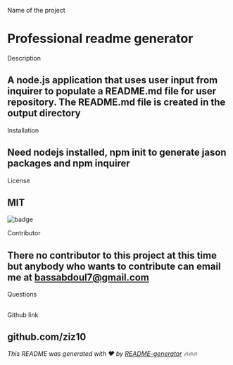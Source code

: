 
Name of the project
# Professional readme generator


Description
## A node.js application that uses user input from inquirer to populate a README.md file for user repository. The README.md file is created in the output directory


Installation
## Need nodejs installed, npm init to generate jason packages and npm inquirer


License
## MIT
![badge](https://img.shields.io/badge/license-${answers.license}-brightgreen)

Contributor
## There no contributor to this project at this time but anybody who wants to contribute can email me at bassabdoul7@gmail.com

Questions
## 

Github link
## github.com/ziz10

_This README was generated with ❤️ by [README-generator](https://github.com/ziz10/readme-generator) 🔥🔥🔥_
